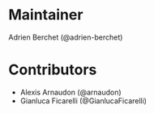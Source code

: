 # Maintainer

Adrien Berchet (@adrien-berchet)

# Contributors

* Alexis Arnaudon (@arnaudon)
* Gianluca Ficarelli (@GianlucaFicarelli)
